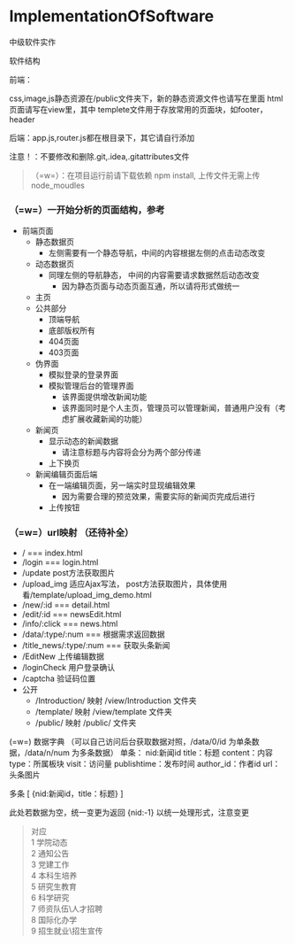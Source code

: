 # ImplementationOfSoftware
 中级软件实作

软件结构

前端：

  css,image,js静态资源在/public文件夹下，新的静态资源文件也请写在里面
  html页面请写在view里，其中
      templete文件用于存放常用的页面块，如footer，header
      
后端：app.js,router.js都在根目录下，其它请自行添加

注意！：不要修改和删除.git,.idea,.gitattributes文件

> （=w=）：在项目运行前请下载依赖  npm install, 上传文件无需上传node_moudles
>> 
### （=w=）一开始分析的页面结构，参考
- 前端页面
	+ 静态数据页
		* 左侧需要有一个静态导航，中间的内容根据左侧的点击动态改变
	+ 动态数据页
		* 同理左侧的导航静态， 中间的内容需要请求数据然后动态改变
			- 因为静态页面与动态页面互通，所以请将形式做统一
	+ 主页
	+ 公共部分
		* 顶端导航
		* 底部版权所有
		* 404页面
		* 403页面
	+ 伪界面
		* 模拟登录的登录界面
		* 模拟管理后台的管理界面
			- 该界面提供增改新闻功能
			- 该界面同时是个人主页，管理员可以管理新闻，普通用户没有（考虑扩展收藏新闻的功能）
	+ 新闻页
		* 显示动态的新闻数据
			- 请注意标题与内容将会分为两个部分传递
		* 上下换页
	+ 新闻编辑页面后端
		* 在一端编辑页面，另一端实时显现编辑效果
			- 因为需要合理的预览效果，需要实际的新闻页完成后进行
		* 上传按钮

### （=w=）url映射 （还待补全）
- /  ===  index.html
- /login  === login.html
- /update post方法获取图片
- /upload_img 适应Ajax写法， post方法获取图片，具体使用看/template/upload_img_demo.html
- /new/:id  === detail.html
- /edit/:id  === newsEdit.html
- /info/:click  === news.html
- /data/:type/:num === 根据需求返回数据
- /title_news/:type/:num === 获取头条新闻
- /EditNew 上传编辑数据
- /loginCheck 用户登录确认
- /captcha 验证码位置
- 公开
	+ /Introduction/ 映射 /view/Introduction 文件夹
	+ /template/ 映射 /view/template 文件夹
	+ /public/ 映射 /public/ 文件夹

(=w=) 数据字典 （可以自己访问后台获取数据对照，/data/0/id 为单条数据，/data/n/num 为多条数据）
单条：
nid:新闻id
title：标题
content：内容
type：所属板块
visit：访问量
publishtime：发布时间
author_id：作者id
url：头条图片

多条
[
	{nid:新闻id，title：标题}
]

此处若数据为空，统一变更为返回	{nid:-1} 以统一处理形式，注意变更

> 对应\
> 1 学院动态\
> 2 通知公告\
> 3 党建工作\
> 4 本科生培养\
> 5 研究生教育\
> 6 科学研究\
> 7 师资队伍\人才招聘\
> 8 国际化办学\
> 9 招生就业\招生宣传

